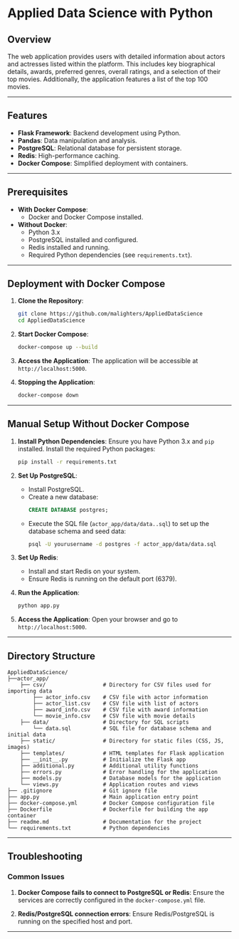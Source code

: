 # Applied Data Science with Python

## Overview

The web application provides users with detailed information about actors and actresses listed
within the platform. This includes key biographical details, awards, preferred genres, overall
ratings, and a selection of their top movies. Additionally, the application features a list of
the top 100 movies.

---

## Features

- **Flask Framework**: Backend development using Python.
- **Pandas**: Data manipulation and analysis.
- **PostgreSQL**: Relational database for persistent storage.
- **Redis**: High-performance caching.
- **Docker Compose**: Simplified deployment with containers.

---

## Prerequisites

- **With Docker Compose**:
  - Docker and Docker Compose installed.
- **Without Docker**:
  - Python 3.x
  - PostgreSQL installed and configured.
  - Redis installed and running.
  - Required Python dependencies (see `requirements.txt`).

---

## Deployment with Docker Compose

1. **Clone the Repository**:

   ```bash
   git clone https://github.com/malighters/AppliedDataScience
   cd AppliedDataScience
   ```

2. **Start Docker Compose**:

   ```bash
   docker-compose up --build
   ```

3. **Access the Application**:
   The application will be accessible at `http://localhost:5000`.

4. **Stopping the Application**:

   ```bash
   docker-compose down
   ```

---

## Manual Setup Without Docker Compose

1. **Install Python Dependencies**:
   Ensure you have Python 3.x and `pip` installed. Install the required Python packages:

   ```bash
   pip install -r requirements.txt
   ```

2. **Set Up PostgreSQL**:

   - Install PostgreSQL.
   - Create a new database:
     ```sql
     CREATE DATABASE postgres;
     ```
   - Execute the SQL file (`actor_app/data/data..sql`) to set up the database schema and seed data:
     ```bash
     psql -U yourusername -d postgres -f actor_app/data/data.sql
     ```

3. **Set Up Redis**:

   - Install and start Redis on your system.
   - Ensure Redis is running on the default port (6379).

4. **Run the Application**:

   ```bash
   python app.py
   ```

5. **Access the Application**:
   Open your browser and go to `http://localhost:5000`.

---

## Directory Structure

```plaintext
AppliedDataScience/
├──actor_app/
    ├── csv/                  # Directory for CSV files used for importing data
        ├── actor_info.csv    # CSV file with actor information
        ├── actor_list.csv    # CSV file with list of actors
        ├── award_info.csv    # CSV file with award information
        └── movie_info.csv    # CSV file with movie details
    ├── data/                 # Directory for SQL scripts
        └── data.sql          # SQL file for database schema and initial data
    ├── static/               # Directory for static files (CSS, JS, images)
    ├── templates/            # HTML templates for Flask application
    ├── __init__.py           # Initialize the Flask app
    ├── additional.py         # Additional utility functions
    ├── errors.py             # Error handling for the application
    ├── models.py             # Database models for the application
    └── views.py              # Application routes and views
├── .gitignore                # Git ignore file
├── app.py                    # Main application entry point
├── docker-compose.yml        # Docker Compose configuration file
├── Dockerfile                # Dockerfile for building the app container
├── readme.md                 # Documentation for the project
└── requirements.txt          # Python dependencies
```

---

## Troubleshooting

### Common Issues

1. **Docker Compose fails to connect to PostgreSQL or Redis**:
   Ensure the services are correctly configured in the `docker-compose.yml` file.

3. **Redis/PostgreSQL connection errors**:
   Ensure Redis/PostgreSQL is running on the specified host and port.

---

